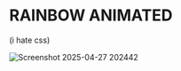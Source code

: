 # RAINBOW ANIMATED
(i hate css)

![Screenshot 2025-04-27 202442](https://github.com/user-attachments/assets/83df62f0-a6f8-42c7-848e-760b38cc4e81)
